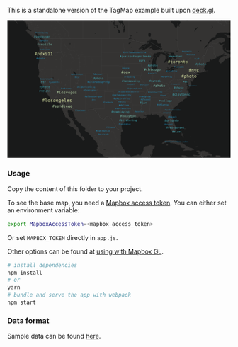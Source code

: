 This is a standalone version of the TagMap example built upon [deck.gl](http://deck.gl).

![tagmap](https://raw.githubusercontent.com/rivulet-zhang/rivulet-zhang.github.io/master/dataRepo/static/tagmap.png)

### Usage

Copy the content of this folder to your project. 

To see the base map, you need a [Mapbox access token](https://docs.mapbox.com/help/how-mapbox-works/access-tokens/). You can either set an environment variable:

```bash
export MapboxAccessToken=<mapbox_access_token>
```

Or set `MAPBOX_TOKEN` directly in `app.js`.

Other options can be found at [using with Mapbox GL](../../../docs/get-started/using-with-mapbox-gl.md).

```bash
# install dependencies
npm install
# or
yarn
# bundle and serve the app with webpack
npm start
```

### Data format
Sample data can be found [here](https://rivulet-zhang.github.io/dataRepo/tagmap/hashtags10k.json).
